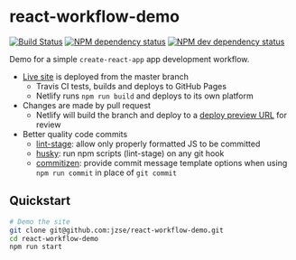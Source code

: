 # react-workflow-demo

[![Build Status][travis-svg]][travis-url]
[![NPM dependency status][david-dep-svg]][david-dep-url]
[![NPM dev dependency status][david-dev-dep-svg]][david-dev-dep-url]

Demo for a simple `create-react-app` app development workflow.

* [Live site][project-url] is deployed from the master branch
  * Travis CI tests, builds and deploys to GitHub Pages
  * Netlify runs `npm run build` and deploys to its own platform
* Changes are made by pull request
  * Netlify will build the branch and deploy to a [deploy preview URL](https://deploy-preview-3--jzse.netlify.com/) for review
* Better quality code commits
  * [lint-stage](https://github.com/okonet/lint-staged): allow only properly formatted JS to be committed
  * [husky](https://github.com/typicode/husky): run npm scripts (lint-stage) on any git hook
  * [commitizen](https://github.com/commitizen/cz-cli): provide commit message template options when using `npm run commit` in place of `git commit`

## Quickstart

```sh
# Demo the site
git clone git@github.com:jzse/react-workflow-demo.git
cd react-workflow-demo
npm run start
```


[project-url]: https://jzse.github.io/react-workflow-demo
[travis-svg]: https://travis-ci.org/jzse/react-workflow-demo.svg
[travis-url]: https://travis-ci.org/jzse/react-workflow-demo
[david-dep-svg]: https://david-dm.org/jzse/react-workflow-demo.svg
[david-dep-url]: https://david-dm.org/jzse/react-workflow-demo
[david-dev-dep-svg]: https://david-dm.org/jzse/react-workflow-demo/dev-status.svg
[david-dev-dep-url]: https://david-dm.org/jzse/react-workflow-demo?type=dev
